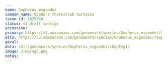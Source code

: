 ```yaml
---
name: Gopherus evgoodei
common_name: Goode's thornscrub tortoise
taxon_id: 1825980
status: v1 draft contigs
accession:
primary: https://s3.amazonaws.com/genomeark/species/Gopherus_evgoodei/rGopEvg1/assembly_v1.5/rGopEvg1_p1.fasta.gz
alts: https://s3.amazonaws.com/genomeark/species/Gopherus_evgoodei/rGopEvg1/assembly_v1.5/rGopEvg1_q2.fasta.gz
geval:
data: s3://genomeark/species/Gopherus_evgoodei/rGopEvg1/
image: /img/vgp.png
notes:
---
```


